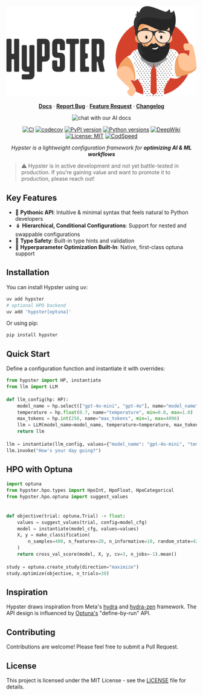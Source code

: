 <p align="center">
  <img src="https://raw.githubusercontent.com/gilad-rubin/hypster/master/assets/hypster_with_text.png" alt="Hypster Logo" width="600"/>
</p>

<div align="center">
  <div>
    <a href="https://gilad-rubin.gitbook.io/hypster"><strong>Docs</strong></a> ·
    <a href="https://github.com/gilad-rubin/hypster/issues/new?template=bug_report.md"><strong>Report Bug</strong></a> ·
    <a href="https://github.com/gilad-rubin/hypster/issues/new?template=feature_request.md"><strong>Feature Request</strong></a> ·
    <a href="https://github.com/gilad-rubin/hypster/blob/hypster-v2/CHANGELOG.md"><strong>Changelog</strong></a>
  </div>
</div>

</p>

<p align="center">
  <a href="https://deepwiki.com/gilad-rubin/hypster" style="text-decoration:none;display:inline-block">
    <img src="https://img.shields.io/badge/chat%20with%20our%20AI%20docs-%E2%86%92-72A1FF?style=for-the-badge&logo=readthedocs&logoColor=white"
         alt="chat with our AI docs" width="220">
  </a>

</p>
<p align="center">
  <a href="https://github.com/gilad-rubin/hypster/actions/workflows/ci.yml"><img src="https://github.com/gilad-rubin/hypster/actions/workflows/ci.yml/badge.svg" alt="CI"/></a>
  <a href="https://codecov.io/gh/gilad-rubin/hypster"><img src="https://codecov.io/gh/gilad-rubin/hypster/graph/badge.svg" alt="codecov"/></a>
  <a href="https://pypi.org/project/hypster/"><img src="https://img.shields.io/pypi/v/hypster.svg" alt="PyPI version"/></a>
  <a href="https://pypi.org/project/hypster/"><img src="https://img.shields.io/pypi/pyversions/hypster.svg" alt="Python versions"/></a>
  <a href="https://deepwiki.com/gilad-rubin/hypster"><img src="https://deepwiki.com/badge.svg" alt="DeepWiki"/></a>
  <a href="LICENSE"><img src="https://img.shields.io/badge/License-MIT-green.svg" alt="License: MIT"/></a>
  <a href="https://codspeed.io/gilad-rubin/hypster"><img src="https://img.shields.io/endpoint?url=https://codspeed.io/badge.json" alt="CodSpeed"/></a>
</p>

<p align="center">
  <em>
    Hypster is a lightweight configuration framework for <b>optimizing AI & ML workflows</b>
  </em>
</p>

> ⚠️ Hypster is in active development and not yet battle-tested in production.
> If you’re gaining value and want to promote it to production, please reach out!

## Key Features

- 🐍 **Pythonic API**: Intuitive & minimal syntax that feels natural to Python developers
- 🪆 **Hierarchical, Conditional Configurations**: Support for nested and swappable configurations
- 📐 **Type Safety**: Built-in type hints and validation
- 🧪 **Hyperparameter Optimization Built-In**: Native, first-class optuna support

## Installation

You can install Hypster using uv:

```bash
uv add hypster
# optional HPO backend
uv add 'hypster[optuna]'
```

Or using pip:

```bash
pip install hypster
```

## Quick Start

Define a configuration function and instantiate it with overrides:

```python
from hypster import HP, instantiate
from llm import LLM

def llm_config(hp: HP):
    model_name = hp.select(["gpt-4o-mini", "gpt-4o"], name="model_name")
    temperature = hp.float(0.7, name="temperature", min=0.0, max=1.0)
    max_tokens = hp.int(256, name="max_tokens", min=1, max=4096)
    llm = LLM(model_name=model_name, temperature=temperature, max_tokens=max_tokens)
    return llm

llm = instantiate(llm_config, values={"model_name": "gpt-4o-mini", "temperature": 0.3})
llm.invoke("How's your day going?")
```

## HPO with Optuna

```python
import optuna
from hypster.hpo.types import HpoInt, HpoFloat, HpoCategorical
from hypster.hpo.optuna import suggest_values


def objective(trial: optuna.Trial) -> float:
    values = suggest_values(trial, config=model_cfg)
    model = instantiate(model_cfg, values=values)
    X, y = make_classification(
        n_samples=400, n_features=20, n_informative=10, random_state=42
    )
    return cross_val_score(model, X, y, cv=3, n_jobs=-1).mean()

study = optuna.create_study(direction="maximize")
study.optimize(objective, n_trials=30)
```

## Inspiration

Hypster draws inspiration from Meta's [hydra](https://github.com/facebookresearch/hydra) and [hydra-zen](https://github.com/mit-ll-responsible-ai/hydra-zen) framework.
The API design is influenced by [Optuna's](https://github.com/optuna/optuna) "define-by-run" API.

## Contributing

Contributions are welcome! Please feel free to submit a Pull Request.

## License

This project is licensed under the MIT License - see the [LICENSE](LICENSE) file for details.
